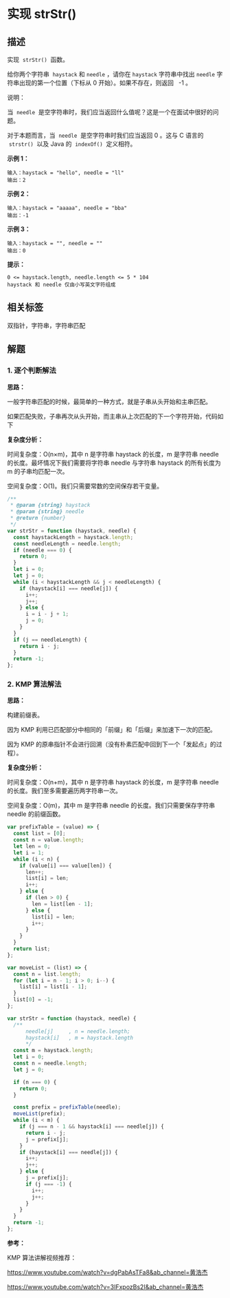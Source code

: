 # 实现 strStr()

## 描述

实现  `strStr()`  函数。

给你两个字符串  `haystack` 和 `needle` ，请你在 `haystack` 字符串中找出 `needle` 字符串出现的第一个位置（下标从 0 开始）。如果不存在，则返回   -1 。

说明：

当  `needle`  是空字符串时，我们应当返回什么值呢？这是一个在面试中很好的问题。

对于本题而言，当  `needle`  是空字符串时我们应当返回 0 。这与 C 语言的  `strstr()`  以及 Java 的  `indexOf()`  定义相符。

**示例 1：**

```
输入：haystack = "hello", needle = "ll"
输出：2
```

**示例 2：**

```
输入：haystack = "aaaaa", needle = "bba"
输出：-1
```

**示例 3：**

```
输入：haystack = "", needle = ""
输出：0
```

**提示：**

```
0 <= haystack.length, needle.length <= 5 * 104
haystack 和 needle 仅由小写英文字符组成
```

## 相关标签

双指针，字符串，字符串匹配

## 解题

### 1. 逐个判断解法

**思路：**

一般字符串匹配的时候，最简单的一种方式，就是子串从头开始和主串匹配。

如果匹配失败，子串再次从头开始，而主串从上次匹配的下一个字符开始，代码如下

**复杂度分析：**

时间复杂度：O(n×m)，其中 n 是字符串 haystack 的长度，m 是字符串 needle 的长度。最坏情况下我们需要将字符串 needle 与字符串 haystack 的所有长度为 m 的子串均匹配一次。

空间复杂度：O(1)。我们只需要常数的空间保存若干变量。

```js
/**
 * @param {string} haystack
 * @param {string} needle
 * @return {number}
 */
var strStr = function (haystack, needle) {
  const haystackLength = haystack.length;
  const needleLength = needle.length;
  if (needle === 0) {
    return 0;
  }
  let i = 0;
  let j = 0;
  while (i < haystackLength && j < needleLength) {
    if (haystack[i] === needle[j]) {
      i++;
      j++;
    } else {
      i = i - j + 1;
      j = 0;
    }
  }
  if (j == needleLength) {
    return i - j;
  }
  return -1;
};
```

### 2. KMP 算法解法

**思路：**

构建前缀表。

因为 KMP 利用已匹配部分中相同的「前缀」和「后缀」来加速下一次的匹配。

因为 KMP 的原串指针不会进行回溯（没有朴素匹配中回到下一个「发起点」的过程）。

**复杂度分析：**

时间复杂度：O(n+m)，其中 n 是字符串 haystack 的长度，m 是字符串 needle 的长度。我们至多需要遍历两字符串一次。

空间复杂度：O(m)，其中 m 是字符串 needle 的长度。我们只需要保存字符串 needle 的前缀函数。

```js
var prefixTable = (value) => {
  const list = [0];
  const n = value.length;
  let len = 0;
  let i = 1;
  while (i < n) {
    if (value[i] === value[len]) {
      len++;
      list[i] = len;
      i++;
    } else {
      if (len > 0) {
        len = list[len - 1];
      } else {
        list[i] = len;
        i++;
      }
    }
  }
  return list;
};

var moveList = (list) => {
  const n = list.length;
  for (let i = n - 1; i > 0; i--) {
    list[i] = list[i - 1];
  }
  list[0] = -1;
};

var strStr = function (haystack, needle) {
  /**
      needle[j]     , n = needle.length;
      haystack[i]   , m = haystack.length
      */
  const m = haystack.length;
  let i = 0;
  const n = needle.length;
  let j = 0;

  if (n === 0) {
    return 0;
  }

  const prefix = prefixTable(needle);
  moveList(prefix);
  while (i < m) {
    if (j === n - 1 && haystack[i] === needle[j]) {
      return i - j;
      j = prefix[j];
    }
    if (haystack[i] === needle[j]) {
      i++;
      j++;
    } else {
      j = prefix[j];
      if (j === -1) {
        i++;
        j++;
      }
    }
  }
  return -1;
};
```

**参考：**

KMP 算法讲解视频推荐：

https://www.youtube.com/watch?v=dgPabAsTFa8&ab_channel=黄浩杰

https://www.youtube.com/watch?v=3IFxpozBs2I&ab_channel=黄浩杰

